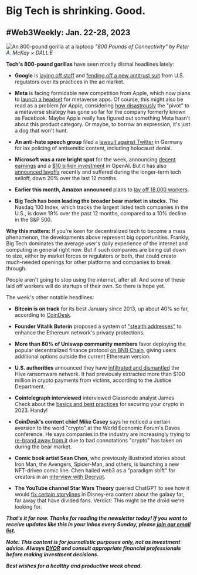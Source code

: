 # Big Tech is shrinking. Good.
## #Web3Weekly: Jan. 22-28, 2023

![An 800-pound gorilla at a laptoop]("https://w3w.news/img/illos/800lb-final.jpg")
*"800 Pounds of Connectivity" by Peter A. McKay × DALL·E*

**Tech's 800-pound gorillas** have seen mostly dismal headlines lately:

- **Google** is [laying off staff](https://www.cnbc.com/2023/01/21/google-employees-scramble-for-answers-after-layoffs-hit-long-tenured.html) and [fending off a new antitrust suit](https://www.cnet.com/tech/feds-vs-google-what-dojs-antitrust-lawsuit-means-for-online-ads/) from U.S. regulators over its practices in the ad market.

- **Meta** is facing formidable new competition from Apple, which now plans to [launch a headset](https://www.msn.com/en-us/news/technology/apples-arvr-headset-what-to-expect-in-2023/ar-BB14pstE) for metaverse apps. Of course, this might also be read as a problem *for Apple,* considering [how disastrously](https://www.fool.com/investing/2023/01/10/what-name-meta-platforms-stock-down-since-change/) the "pivot" to a metaverse strategy has gone so far for the company formerly known as Facebook. Maybe Apple really has  figured out something Meta hasn't about this product category. Or maybe, to borrow an expression, it's just a dog that won't hunt.

- **An anti-hate speech group** filed a [lawsuit against Twitter](https://techcrunch.com/2023/01/25/elon-musk-twitter-antisemitic-hate-speech-lawsuit-germany) in Germany for lax policing of antisemitic content, including holocaust denial.

- **Microsoft was a rare bright spot** for the week, announcing [decent earnings](https://www.msn.com/en-us/money/companies/microsoft-earnings-beat-expectations-cloud-growth-continues-to-slow/ar-AA16Hsp0) and a [$10 billion investment](https://www.nytimes.com/2023/01/23/business/microsoft-chatgpt-artificial-intelligence.html) in OpenAI. But it has also [announced layoffs](https://www.forbes.com/sites/qai/2023/01/23/what-microsofts-recent-layoffs-mean-for-the-company-and-investors/) recently and suffered during the longer-term tech selloff, down 20% over the last 12 months.

- **Earlier this month, Amazon announced** plans to [lay off 18,000 workers](https://www.marketwatch.com/story/amazon-to-lay-off-more-than-17-000-workers-more-that-originally-expected-11672875239?mod=hp_minor_pos27).

- **Big Tech has been leading the broader bear market in stocks.** The Nasdaq 100 Index, which tracks the largest listed tech companies in the U.S., is down 19% over the past 12 months, compared to a 10% decline in the S&P 500.  

**Why this matters:** If you're keen for decentralized tech to become a mass phenomenon, the developments above represent big opportunities. Frankly, Big Tech dominates the average user's daily experience of the internet and computing in general right now. But if such companies are being cut down to size, either by market forces or regulators or both, that could create much-needed openings for other platforms and companies to break through.

People aren't going to stop using the internet, after all. And some of these laid off workers will do startups of their own. So there is hope yet.

The week's other notable headlines:

- **Bitcoin is on track** for its best January since 2013, up about 40% so far, according to [CoinDesk](https://www.coindesk.com/markets/2023/01/27/bitcoins-best-start-since-2020-led-by-bullish-us-trading-hours/).

- **Founder Vitalik Buterin** proposed a system of ["stealth addresses"](https://vitalik.ca/general/2023/01/20/stealth.html) to enhance the Ethereum network's privacy protections.

- **More than 80% of Uniswap community members** favor deploying the popular decentralized finance protocol [on BNB Chain](https://cointelegraph.com/news/uniswap-holders-ditch-ethereum-for-bnb-pos-chain-to-deploy-v3-protocol), giving users additional options outside the current Ethereum version.

- **U.S. authorities** announced they have [infiltrated and dismantled](https://decrypt.co/120105/doj-fbi-hive-network-ransomware-infiltration) the Hive ransomware network. It had previously extracted more than $100 million in crypto payments from victims, according to the Justice Department.

- **Cointelegraph interviewed** interviewed Glassnode analyst James Check about the [basics and best practices](https://www.youtube.com/watch?v=F0qH0zWLh4o) for securing your crypto in 2023. Handy!

- **CoinDesk's content chief Mike Casey** says he noticed a certain aversion to the word "crypto" at the World Economic Forum's Davos conference. He says companies in the industry are increasingly trying to [re-brand away from it](https://www.coindesk.com/layer2/2023/01/20/bad-vibes-from-the-word-crypto-have-some-calling-for-a-rebrand/) due to bad connotations "crypto" has taken on during the bear market.

- **Comic book artist Sean Chen**, who previously illustrated stories about Iron Man, the Avengers, Spider-Man, and others, is launching a new NFT-driven comic line. Chen hailed web3 as a "paradigm shift" for creators in an [interview with Decrypt](https://decrypt.co/119971/marvel-iron-man-artist-sean-chen-web3-paradigm-shift-comic-creators).

- **The YouTube channel Star Wars Theory** queried ChatGPT to see how it would [fix certain storylines](https://youtu.be/bU3k9MiLIvc) in Disney-era content about the galaxy far, far away that have divided fans. Verdict: This might be the droid we're looking for.

_**That's it for now. Thanks for reading the newsletter today! If you want to receive updates like this in your inbox every Sunday, please [join our email list](https://w3w.news).**_

_**Note: This content is for journalistic purposes only, not as investment advice. Always [DYOR](https://www.urbandictionary.com/define.php?term=DYOR) and consult appropriate financial professionals before making investment decisions.**_

_**Best wishes for a healthy and productive week ahead.**_  
